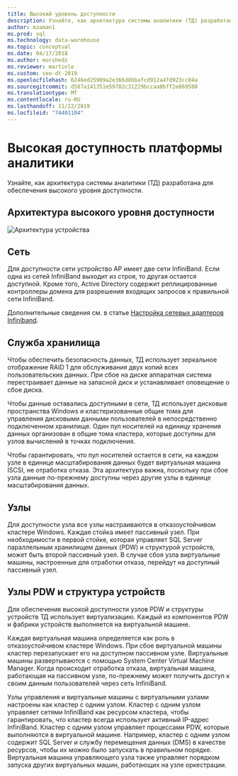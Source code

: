 ```yaml
---
title: Высокий уровень доступности
description: Узнайте, как архитектура системы аналитики (ТД) разработана для обеспечения высокого уровня доступности.
author: mzaman1
ms.prod: sql
ms.technology: data-warehouse
ms.topic: conceptual
ms.date: 04/17/2018
ms.author: murshedz
ms.reviewer: martinle
ms.custom: seo-dt-2019
ms.openlocfilehash: 6246ed25909a2e366d8bbafcd912a4fd923cc84a
ms.sourcegitcommit: d587a141351e59782c31229bccaa0bff2e869580
ms.translationtype: MT
ms.contentlocale: ru-RU
ms.lasthandoff: 11/22/2019
ms.locfileid: "74401104"
---
```

# <a name="analytics-platform-system-high-availability"></a>Высокая доступность платформы аналитики
Узнайте, как архитектура системы аналитики (ТД) разработана для обеспечения высокого уровня доступности.  
  
## <a name="high-availability-architecture"></a>Архитектура высокого уровня доступности  
![Архитектура устройства](media/appliance-architecture.png "Архитектура устройства")  
  
## <a name="network"></a>Сеть  
Для доступности сети устройство AP имеет две сети InfiniBand. Если одна из сетей InfiniBand выходит из строя, то другая остается доступной. Кроме того, Active Directory содержит реплицированные контроллеры домена для разрешения входящих запросов к правильной сети InfiniBand.  
  
Дополнительные сведения см. в статье [Настройка сетевых адаптеров Infiniband](configure-infiniband-network-adapters.md).  
  
## <a name="storage"></a>Служба хранилища  
Чтобы обеспечить безопасность данных, ТД использует зеркальное отображение RAID 1 для обслуживания двух копий всех пользовательских данных. При сбое на диске аппаратная система перестраивает данные на запасной диск и устанавливает оповещение о сбое диска.  
  
Чтобы данные оставались доступными в сети, ТД использует дисковые пространства Windows и кластеризованные общие тома для управления дисковыми данными пользователей в непосредственно подключенном хранилище. Один пул носителей на единицу хранения данных организован в общие тома кластера, которые доступны для узлов вычислений в точках подключения.  
  
Чтобы гарантировать, что пул носителей остается в сети, на каждом узле в единице масштабирования данных будет виртуальная машина ISCSI, не отработка отказа. Эта архитектура важна, поскольку при сбое узла данные по-прежнему доступны через другие узлы в единице масштабирования данных.  
  
## <a name="hosts"></a>Узлы  
Для доступности узла все узлы настраиваются в отказоустойчивом кластере Windows. Каждая стойка имеет пассивный узел. При необходимости в первой стойке, которая управляет SQL Server параллельным хранилищем данных (PDW) и структурой устройств, может быть второй пассивный узел. В случае сбоя узла виртуальные машины, настроенные для отработки отказа, перейдут на доступный пассивный узел.  
  
## <a name="pdw-nodes-and-appliance-fabric"></a>Узлы PDW и структура устройств  
Для обеспечения высокой доступности узлов PDW и структуры устройств ТД использует виртуализацию. Каждый из компонентов PDW и фабрики устройств выполняется на виртуальной машине.  
  
Каждая виртуальная машина определяется как роль в отказоустойчивом кластере Windows. При сбое виртуальной машины кластер перезапускает его на доступном пассивном узле. Виртуальные машины развертываются с помощью System Center Virtual Machine Manager. Когда происходит отработка отказа, виртуальная машина, работающая на пассивном узле, по-прежнему может получить доступ к своим данным пользователей через сеть InfiniBand.  
  
Узлы управления и виртуальные машины с виртуальными узлами настроены как кластер с одним узлом. Кластер с одним узлом управляет сетями InfiniBand как ресурсом кластера, чтобы гарантировать, что кластер всегда использует активный IP-адрес InfiniBand. Кластер с одним узлом управляет процессами PDW, которые выполняются в виртуальной машине. Например, кластер с одним узлом содержит SQL Server и службу перемещения данных (DMS) в качестве ресурсов, чтобы их можно было запускать в правильном порядке. Виртуальная машина управляющего узла также управляет порядком запуска других виртуальных машин, работающих на узле оркестрации.  
  
